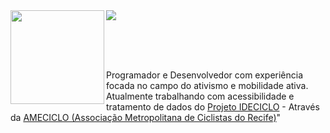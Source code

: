 <img align="left" height="150em" src="https://user-images.githubusercontent.com/87591265/172029932-67a144d4-48b4-4103-864f-6dc5ca1ee2ec.png"/>

<img src="https://readme-typing-svg.herokuapp.com?size=27&duration=3000&width=610&height=80&lines=Olá!+Sou+o+Ítalo!;Desenvolvedor+Full+Stack+haha!;Bem+vinda(o)+ao+meu+Github!;Fica+à+vontade!!;">

<br><br><br>

Programador e Desenvolvedor com experiência focada no campo do ativismo e mobilidade ativa. Atualmente trabalhando com acessibilidade e tratamento de dados do [Projeto IDECICLO](https://github.com/Ameciclo/ideciclo-processador-GPX) - Através da [AMECICLO (Associação Metropolitana de Ciclistas do Recife)](https://www.ameciclo.org/)"
##
